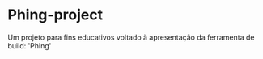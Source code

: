 # Phing-project
Um projeto para fins educativos voltado à apresentação da ferramenta de build: 'Phing'
